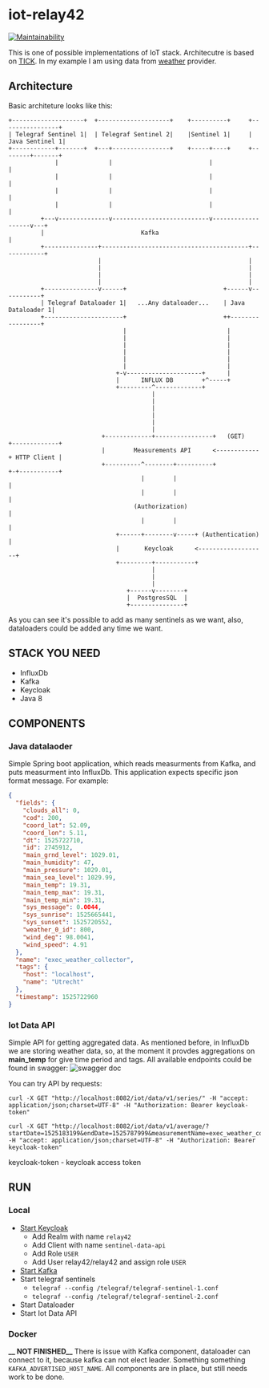 iot-relay42
=============

[![Maintainability](https://api.codeclimate.com/v1/badges/4e9d039b4358c2626ef0/maintainability)](https://codeclimate.com/github/Kristis/iot-relay42/maintainability)

This is one of possible implementations of IoT stack. Architecutre is based on [TICK](https://www.influxdata.com/time-series-platform/). In my example I am using data from [weather](https://openweathermap.org/) provider.

## Architecture

Basic architeture looks like this:

```
+--------------------+  +--------------------+    +----------+     +----------------+
| Telegraf Sentinel 1|  | Telegraf Sentinel 2|    |Sentinel 1|     | Java Sentinel 1|
+------------+-------+  +---+----------------+    +-----+----+     +--------+-------+
             |              |                           |                   |
             |              |                           |                   |
             |              |                           |                   |
             |              |                           |                   |
         +---v--------------v---------------------------v-------------------v---+
         |                           Kafka                                      |
         +---------------+-----------------------------------------+------------+
                         |                                         |
                         |                                         |
                         |                                         |
                         |                                         |
         +---------------v------+                           +------v-----------+
         | Telegraf Dataloader 1|   ...Any dataloader...    | Java Dataloader 1|
         +----------------------+                           ++-----------------+
                                |                            |
                                |                            |
                                |                            |
                                |                            |
                                |                            |
                                |                            |
                              +-v---------------------+      |
                              |      INFLUX DB        +^-----+
                              +---------^-------------+
                                        |
                                        |
                                        |
                                        |
                                        |
                                        |
                          +-------------+----------------+   (GET)    +-------------+
                          |        Measurements API      <------------+ HTTP Client |
                          +----------^--------+----------+            +-+-----------+
                                     |        |                         |
                                     |        |                         |
                                   (Authorization)                      |
                                     |        |                         |
                              +------+--------v-----+ (Authentication)  |
                              |       Keycloak      <-------------------+
                              +---------+-----------+
                                        |
                                        |
                                        |
                                 +------v--------+
                                 |  PostgresSQL  |
                                 +---------------+

```

As you can see it's possible to add as many sentinels as we want, also, dataloaders could be added any time we want.
## STACK YOU NEED
 - InfluxDb
 - Kafka
 - Keycloak
 - Java 8

## COMPONENTS
### Java datalaoder
Simple Spring boot application, which reads measurments from Kafka, and puts measurment into InfluxDb. This application expects specific json format message. For example:
```json
{
  "fields": {
    "clouds_all": 0,
    "cod": 200,
    "coord_lat": 52.09,
    "coord_lon": 5.11,
    "dt": 1525722710,
    "id": 2745912,
    "main_grnd_level": 1029.01,
    "main_humidity": 47,
    "main_pressure": 1029.01,
    "main_sea_level": 1029.99,
    "main_temp": 19.31,
    "main_temp_max": 19.31,
    "main_temp_min": 19.31,
    "sys_message": 0.0044,
    "sys_sunrise": 1525665441,
    "sys_sunset": 1525720552,
    "weather_0_id": 800,
    "wind_deg": 98.0041,
    "wind_speed": 4.91
  },
  "name": "exec_weather_collector",
  "tags": {
    "host": "localhost",
    "name": "Utrecht"
  },
  "timestamp": 1525722960
}
```
### Iot Data API
Simple API for getting aggregated data. As mentioned before, in InfluxDb we are storing weather data, so, at the moment it provdes aggregations on **main_temp** for give time period and tags. All available endpoints could be found in swagger:
![swagger doc](https://i.imgur.com/ajoaCr9.png)

You can try API by requests:
```
curl -X GET "http://localhost:8082/iot/data/v1/series/" -H "accept: application/json;charset=UTF-8" -H "Authorization: Bearer keycloak-token"

curl -X GET "http://localhost:8082/iot/data/v1/average/?startDate=1525183199&endDate=1525787999&measurementName=exec_weather_collector" -H "accept: application/json;charset=UTF-8" -H "Authorization: Bearer keycloak-token"
```

keycloak-token - keycloak access token 


## RUN
### Local
- [Start Keycloak](https://www.keycloak.org/docs/latest/getting_started/index.html)
  * Add Realm with name ```relay42```
  * Add Client with name ```sentinel-data-api```
  * Add Role ```USER```
  * Add User relay42/relay42 and assign role ```USER```
- [Start Kafka](https://kafka.apache.org/quickstart)
- Start telegraf sentinels
  * ```telegraf --config /telegraf/telegraf-sentinel-1.conf```
  * ```telegraf --config /telegraf/telegraf-sentinel-2.conf```
- Start Dataloader
- Start Iot Data API

### Docker
**__ NOT FINISHED__** 
There is issue with Kafka component, dataloader can connect to it, because kafka can not elect leader. Something something ```KAFKA_ADVERTISED_HOST_NAME```. All components are in place, but still needs work to be done.

